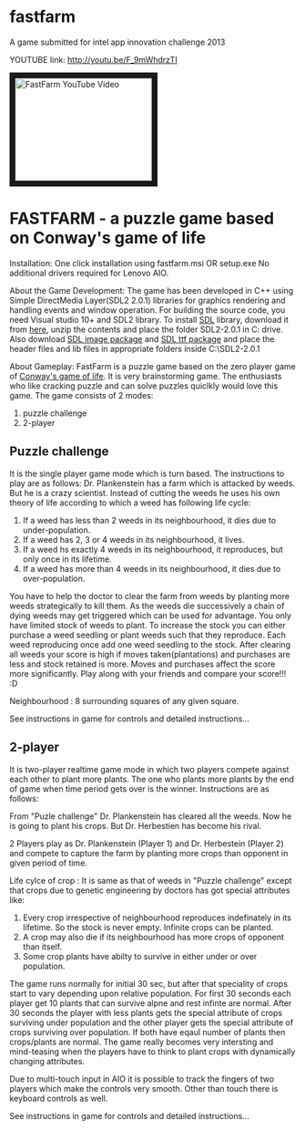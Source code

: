 fastfarm
========

A game submitted for intel app innovation challenge 2013

YOUTUBE link:
http://youtu.be/F_9mWhdrzTI

<a href="http://www.youtube.com/watch?feature=player_embedded&v=F_9mWhdrzTI
" target="_blank"><img src="http://img.youtube.com/vi/F_9mWhdrzTI/0.jpg" 
alt="FastFarm YouTube Video" width="240" height="180" border="10" /></a>

# FASTFARM - a puzzle game based on Conway's game of life

Installation:
One click installation using fastfarm.msi OR setup.exe
No additional drivers required for Lenovo AIO.


About the Game Development:
The game has been developed in C++ using Simple DirectMedia Layer(SDL2 2.0.1) libraries for graphics rendering and handling events and window operation. For building the source code, you need Visual studio 10+ and SDL2 library. To install [SDL](https://www.libsdl.org) library, download it from [here](https://www.libsdl.org/release/SDL2-devel-2.0.1-VC.zip), unzip the contents and place the folder SDL2-2.0.1 in C: drive. Also download [SDL image package](https://www.libsdl.org/projects/SDL_image/release/SDL2_image-devel-2.0.1-VC.zip) and [SDL ttf package](https://www.libsdl.org/projects/SDL_ttf/release/SDL2_ttf-devel-2.0.14-VC.zip) and place the header files and lib files in appropriate folders inside C:\SDL2-2.0.1 

About Gameplay:
FastFarm is a puzzle game based on the zero player game of [Conway's game of life](https://en.wikipedia.org/wiki/Conway's_Game_of_Life). It is very brainstorming game. The enthusiasts who like cracking puzzle and can solve puzzles quiclkly would love this game.
The game consists of 2 modes:

1. puzzle challenge
2. 2-player

Puzzle challenge
----------------
It is the single player game mode which is turn based. The instructions to play are as follows: 
Dr. Plankenstein has a farm which is attacked by weeds. But he is a crazy scientist. 
Instead of cutting the weeds he uses his own theory of life according to which a weed 
has following life cycle:

1. If a weed has less than 2 weeds in its neighbourhood, it dies due to under-population. 
2. If a weed has 2, 3 or 4 weeds in its neighbourhood, it lives. 
3. If a weed hs exactly 4 weeds in its neighbourhood, it reproduces, but only once in its lifetime. 
4. If a weed has more than 4 weeds in its neighbourhood, it dies due to over-population.

	
	
You have to help the doctor to clear the farm from weeds by planting more weeds strategically to kill them. As the weeds die successively a chain of dying weeds may get triggered which can be used for advantage. You only have limited stock of weeds to plant. To increase the stock you can either purchase a weed seedling or plant weeds such that they reproduce. Each weed reproducing once add one weed seedling to the stock. After clearing all weeds your score is high if moves taken(plantations) and purchases are less and stock retained is more. Moves and purchases affect the score more significantly. Play along with your friends and compare your score!!! :D

Neighbourhood : 8 surrounding squares of any given square.

See instructions in game for controls and detailed instructions...

2-player
---------
It is two-player realtime game mode in which two players compete against each other to plant more plants. The one who plants more plants by the end of game when time period gets over is the winner. Instructions are as follows:

From "Puzle challenge" Dr. Plankenstein has cleared all the weeds. Now he is going to plant his crops. But Dr. Herbestien has become his rival. 

2 Players play as Dr. Plankenstein (Player 1) and Dr. Herbestein (Player 2) and compete to capture the farm by planting more crops than opponent in given period of time. 

Life cylce of crop : It is same as that of weeds in "Puzzle challenge" except that crops due to genetic engineering by doctors has got special attributes like:
1. Every crop irrespective of neighbourhood reproduces indefinately in its lifetime. So the stock is never empty. Infinite crops can be planted.
2. A crop may also die if its neighbourhood has more crops of opponent than itself.
3. Some crop plants have abilty to survive in either under or over population.

The game runs normally for initial 30 sec, but after that speciality of crops start to vary depending upon relative population. For first 30 seconds each player get 10 plants that can survive alpne and rest infinte are normal. After 30 seconds the player with less plants gets the special attribute of crops surviving under population and the other player gets the special attribute of crops surviving over population. If both have eqaul number of plants then crops/plants are normal. The game really becomes very intersting and mind-teasing when the players have to think to plant crops with dynamically changing attributes.

Due to multi-touch input in AIO it is possible to track the fingers of two players which make the controls very smooth. Other than touch there is keyboard controls as well. 

See instructions in game for controls and detailed instructions...

